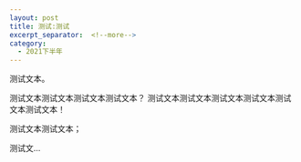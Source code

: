 ```yaml
---
layout: post
title: 测试:测试
excerpt_separator:  <!--more-->
category: 
  - 2021下半年
---
```


测试文本。

测试文本测试文本测试文本测试文本？
测试文本测试文本测试文本测试文本测试文本测试文本！

测试文本测试文本；

测试文…